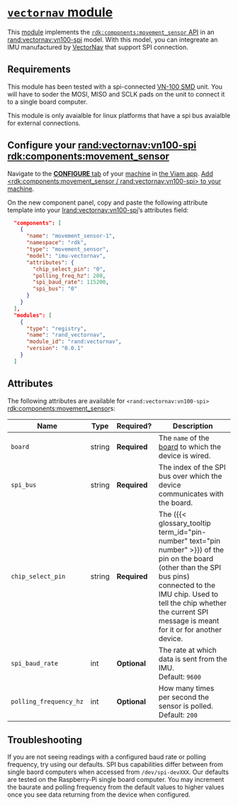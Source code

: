 # [`vectornav` module](https://app.viam.com/module/rand/vectornav)

This [module](https://docs.viam.com/registry/modular-resources/) implements the [`rdk:components:movement_sensor` API](https://docs.viam.com/components/movement-sensor/) in an <rand:vectornav:vn100-spi> model.
With this model, you can integreate an IMU manufactured by [VectorNav](https://www.vectornav.com/products) that support SPI connection.


## Requirements

This module has been tested with a spi-connected [VN-100 SMD](https://www.vectornav.com/products/detail/vn-100) unit. You will have to soder the MOSI, MISO and SCLK pads on the unit to connect it to a single board computer.

This module is only avaialble for linux platforms that have a spi bus avaialble for external connections.


## Configure your <rand:vectornav:vn100-spi> <rdk:components:movement_sensor>

Navigate to the [**CONFIGURE** tab](https://docs.viam.com/configure/) of your [machine](https://docs.viam.com/fleet/machines/) in [the Viam app](https://app.viam.com/).
[Add <rdk:components:movement_sensor / rand:vectornav:vn100-spi> to your machine](https://docs.viam.com/configure/#components).

On the new component panel, copy and paste the following attribute template into your <Irand:vectornav:vn100-spi>’s attributes field:

```json
  "components": [
    {
      "name": "movement_sensor-1",
      "namespace": "rdk",
      "type": "movement_sensor",
      "model": "imu-vectornav",
      "attributes": {
        "chip_select_pin": "0",
        "polling_freq_hz": 200,
        "spi_baud_rate": 115200,
        "spi_bus": "0"
      }
    }
  ],
  "modules": [
    {
      "type": "registry",
      "name": "rand_vectornav",
      "module_id": "rand:vectornav",
      "version": "0.0.1"
    }
  ]
```

## Attributes

The following attributes are available for `<rand:vectornav:vn100-spi>` <rdk:components:movement_sensor>s:

| Name | Type | Required? | Description |
| ---- | ---- | --------- | ----------- |
| `board` | string | **Required** | The `name` of the [board](/components/board/) to which the device is wired. |
| `spi_bus` | string | **Required** | The index of the SPI bus over which the device communicates with the board. |
| `chip_select_pin` | string | **Required** | The ({{< glossary_tooltip term_id="pin-number" text="pin number" >}}) of the pin on the board (other than the SPI bus pins) connected to the IMU chip. Used to tell the chip whether the current SPI message is meant for it or for another device. |
| `spi_baud_rate` | int | **Optional** | The rate at which data is sent from the IMU. <br> Default: `9600` |
| `polling_frequency_hz` | int | **Optional** | How many times per second the sensor is polled. <br> Default: `200` |

## Troubleshooting

If you are not seeing readings with a configured baud rate or polling frequency, try using our defaults. SPI bus capabilities differ between from single baord computers when accessed from `/dev/spi-devXXX`. Our defaults are tested on the Raspberry-Pi single board computer. You may increment the baurate and polling frequency from the default values to higher values once you see data returning from the device when configured. 
